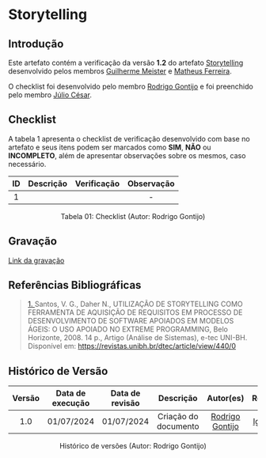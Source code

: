 # Storytelling

## Introdução

Este artefato contém a verificação da versão **1.2** do artefato [Storytelling](https://requisitos-de-software.github.io/2024.1-Consumidor.gov/Elicitação/Storytelling) desenvolvido pelos membros [Guilherme Meister](https://github.com/gmeister18) e [Matheus Ferreira](https://github.com/matferreira1).

O checklist foi desenvolvido pelo membro [Rodrigo Gontijo](https://github.com/rodrigogontijoo) e foi preenchido pelo membro [Júlio César](https://github.com/Julio1099).

## Checklist

A tabela 1 apresenta o checklist de verificação desenvolvido com base no artefato e seus itens podem ser marcados como **SIM**, **NÃO** ou **INCOMPLETO**, além de apresentar observações sobre os mesmos, caso necessário.

| ID | Descrição | Verificação | Observação |
| :--: | :-----: | :---------: | :--------: |
| 1 |  | | - |


<div align="center">
<figcaption align="center">Tabela 01: Checklist (Autor: Rodrigo Gontijo)</figcaption>
</div>

## Gravação 

[Link da gravação]()

## Referências Bibliográficas

> <a id="anchor_1" href="#REF1">1. </a> Santos, V. G., Daher N., UTILIZAÇÃO DE STORYTELLING COMO FERRAMENTA DE AQUISIÇÃO DE REQUISITOS EM PROCESSO DE DESENVOLVIMENTO DE SOFTWARE APOIADOS EM MODELOS ÁGEIS: O USO APOIADO NO EXTREME PROGRAMMING, Belo Horizonte, 2008. 14 p., Artigo (Análise de Sistemas), e-tec UNI-BH. Disponível em: https://revistas.unibh.br/dtec/article/view/440/0

## Histórico de Versão

| Versão | Data de execução | Data de revisão |  Descrição                          | Autor(es)                                           | Revisor(es)                                           |
| :----: | :--------------: | :-------------: | :---------------------------------: | :-------------------------------------------------: | :---------------------------------------------------: |
| 1.0    | 01/07/2024       | 01/07/2024      | Criação do documento  | [Rodrigo Gontijo](https://github.com/rodrigogontijoo)   | [Igor Thiago](https://github.com/alladin51)  |

<div align="center">
<figcaption align="center">Histórico de versões (Autor: Rodrigo Gontijo)</figcaption>
</div>
<br/>